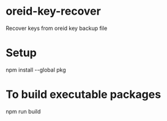 # oreid-key-recover
Recover keys from oreid key backup file

# Setup
npm install --global pkg

# To build executable packages
npm run build
